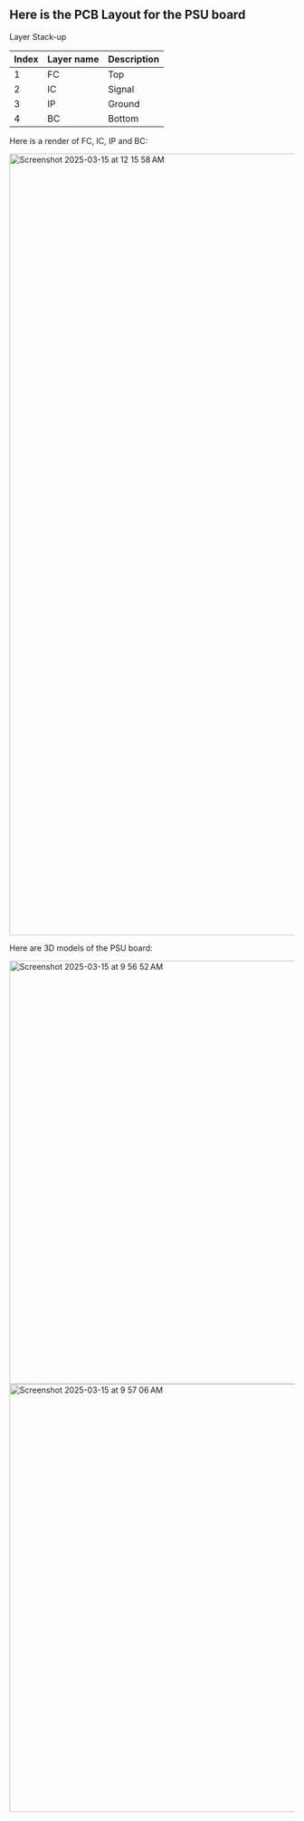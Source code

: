 ## Here is the PCB Layout for the PSU board

Layer Stack-up

| Index | Layer name | Description  |
| ----- | ---------- | ------------ |
| 1     | FC         | Top          |
| 2     | IC         | Signal       |
| 3     | IP         | Ground       |
| 4     | BC         | Bottom       |

Here is a render of FC, IC, IP and BC:

<img width="1381" alt="Screenshot 2025-03-15 at 12 15 58 AM" src="https://github.com/user-attachments/assets/0c8553ee-b266-47ee-b05e-83d6d14733f8" />

Here are 3D models of the PSU board:

<img width="748" alt="Screenshot 2025-03-15 at 9 56 52 AM" src="https://github.com/user-attachments/assets/f21a35e7-b01c-4f98-92cc-5873599aab76" />

<img width="756" alt="Screenshot 2025-03-15 at 9 57 06 AM" src="https://github.com/user-attachments/assets/8a94e8fd-1956-4f4d-a7ff-a7bfec145423" />
